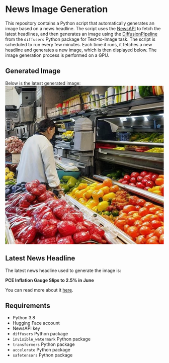 # News Image Generation
This repository contains a Python script that automatically generates an image based on a news headline. The script uses the [NewsAPI](https://newsapi.org/) to fetch the latest headlines, and then generates an image using the [DiffusionPipeline](https://github.com/huggingface/diffusers) from the `diffusers` Python package for Text-to-Image task.
The script is scheduled to run every few minutes. Each time it runs, it fetches a new headline and generates a new image, which is then displayed below. The image generation process is performed on a GPU.

## Generated Image
Below is the latest generated image:
![Generated Image](image.png)

## Latest News Headline
The latest news headline used to generate the image is:

**PCE Inflation Gauge Slips to 2.5% in June**

You can read more about it [here](https://news.google.com/rss/articles/CBMioAFodHRwczovL3d3dy53c2ouY29tL2xpdmVjb3ZlcmFnZS9zdG9jay1tYXJrZXQtdG9kYXktZWFybmluZ3MtZG93LXNwNTAwLW5hc2RhcS1saXZlLTA3LTI2LTIwMjQvY2FyZC9wY2UtaW5mbGF0aW9uLWdhdWdlLXNsaXBzLXRvLTItNS1pbi1qdW5lLUhUdTBaU1JHaUN4aU1ac1VwT3g40gEA?oc=5).

## Requirements
- Python 3.8
- Hugging Face account
- NewsAPI key
- `diffusers` Python package
- `invisible_watermark` Python package
- `transformers` Python package
- `accelerate` Python package
- `safetensors` Python package
